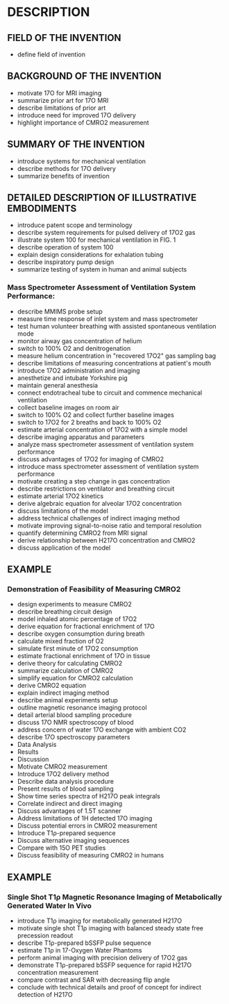 # DESCRIPTION

## FIELD OF THE INVENTION

- define field of invention

## BACKGROUND OF THE INVENTION

- motivate 17O for MRI imaging
- summarize prior art for 17O MRI
- describe limitations of prior art
- introduce need for improved 17O delivery
- highlight importance of CMRO2 measurement

## SUMMARY OF THE INVENTION

- introduce systems for mechanical ventilation
- describe methods for 17O delivery
- summarize benefits of invention

## DETAILED DESCRIPTION OF ILLUSTRATIVE EMBODIMENTS

- introduce patent scope and terminology
- describe system requirements for pulsed delivery of 17O2 gas
- illustrate system 100 for mechanical ventilation in FIG. 1
- describe operation of system 100
- explain design considerations for exhalation tubing
- describe inspiratory pump design
- summarize testing of system in human and animal subjects

### Mass Spectrometer Assessment of Ventilation System Performance:

- describe MMIMS probe setup
- measure time response of inlet system and mass spectrometer
- test human volunteer breathing with assisted spontaneous ventilation mode
- monitor airway gas concentration of helium
- switch to 100% O2 and denitrogenation
- measure helium concentration in "recovered 17O2" gas sampling bag
- describe limitations of measuring concentrations at patient's mouth
- introduce 17O2 administration and imaging
- anesthetize and intubate Yorkshire pig
- maintain general anesthesia
- connect endotracheal tube to circuit and commence mechanical ventilation
- collect baseline images on room air
- switch to 100% O2 and collect further baseline images
- switch to 17O2 for 2 breaths and back to 100% O2
- estimate arterial concentration of 17O2 with a simple model
- describe imaging apparatus and parameters
- analyze mass spectrometer assessment of ventilation system performance
- discuss advantages of 17O2 for imaging of CMRO2
- introduce mass spectrometer assessment of ventilation system performance
- motivate creating a step change in gas concentration
- describe restrictions on ventilator and breathing circuit
- estimate arterial 17O2 kinetics
- derive algebraic equation for alveolar 17O2 concentration
- discuss limitations of the model
- address technical challenges of indirect imaging method
- motivate improving signal-to-noise ratio and temporal resolution
- quantify determining CMRO2 from MRI signal
- derive relationship between H217O concentration and CMRO2
- discuss application of the model

## EXAMPLE

### Demonstration of Feasibility of Measuring CMRO2

- design experiments to measure CMRO2
- describe breathing circuit design
- model inhaled atomic percentage of 17O2
- derive equation for fractional enrichment of 17O
- describe oxygen consumption during breath
- calculate mixed fraction of O2
- simulate first minute of 17O2 consumption
- estimate fractional enrichment of 17O in tissue
- derive theory for calculating CMRO2
- summarize calculation of CMRO2
- simplify equation for CMRO2 calculation
- derive CMRO2 equation
- explain indirect imaging method
- describe animal experiments setup
- outline magnetic resonance imaging protocol
- detail arterial blood sampling procedure
- discuss 17O NMR spectroscopy of blood
- address concern of water 17O exchange with ambient CO2
- describe 17O spectroscopy parameters
- Data Analysis
- Results
- Discussion
- Motivate CMRO2 measurement
- Introduce 17O2 delivery method
- Describe data analysis procedure
- Present results of blood sampling
- Show time series spectra of H217O peak integrals
- Correlate indirect and direct imaging
- Discuss advantages of 1.5T scanner
- Address limitations of 1H detected 17O imaging
- Discuss potential errors in CMRO2 measurement
- Introduce T1ρ-prepared sequence
- Discuss alternative imaging sequences
- Compare with 15O PET studies
- Discuss feasibility of measuring CMRO2 in humans

## EXAMPLE

### Single Shot T1ρ Magnetic Resonance Imaging of Metabolically Generated Water In Vivo

- introduce T1ρ imaging for metabolically generated H217O
- motivate single shot T1ρ imaging with balanced steady state free precession readout
- describe T1ρ-prepared bSSFP pulse sequence
- estimate T1ρ in 17-Oxygen Water Phantoms
- perform animal imaging with precision delivery of 17O2 gas
- demonstrate T1ρ-prepared bSSFP sequence for rapid H217O concentration measurement
- compare contrast and SAR with decreasing flip angle
- conclude with technical details and proof of concept for indirect detection of H217O

